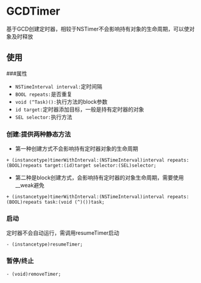 # GCDTimer
基于GCD创建定时器，相较于NSTimer不会影响持有对象的生命周期，可以使对象及时释放

使用
-----------------
###属性
* `NSTimeInterval interval:`定时间隔
* `BOOL repeats:`是否重复
* `void (^Task)():`执行方法的block参数
* `id target:`定时器添加目标，一般是持有定时器的对象
* `SEL selector:`执行方法

### 创建:提供两种静态方法
* 第一种创建方式不会影响持有定时器对象的生命周期
```
+ (instancetype)timerWithInterval:(NSTimeInterval)interval repeats:(BOOL)repeats target:(id)target selector:(SEL)selector;
```

* 第二种是block创建方式，会影响持有定时器的对象生命周期，需要使用__weak避免
```
+ (instancetype)timerWithInterval:(NSTimeInterval)interval repeats:(BOOL)repeats task:(void (^)())task;
```
### 启动
定时器不会自动运行，需调用resumeTimer启动
``` 
- (instancetype)resumeTimer;    
```
### 暂停/终止
```
- (void)removeTimer;
```

